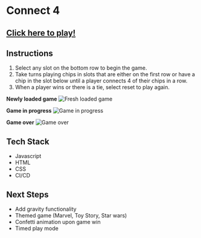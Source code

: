 # Connect 4 

## [Click here to play!](https://clever-khorana-5dbcfa.netlify.app/)

## Instructions
1. Select any slot on the bottom row to begin the game.
2. Take turns playing chips in slots that are either on the first row or have a chip in the slot below until a player connects 4 of their chips in a row.
3. When a player wins or there is a tie, select reset to play again.

**Newly loaded game**
![Fresh loaded game](https://i.imgur.com/iM5UrQl.png)

**Game in progress**
![Game in progress](https://i.imgur.com/lN4ftcl.png)

**Game over**
![Game over](https://i.imgur.com/eKMBI0f.png)

## Tech Stack
- Javascript
- HTML
- CSS
- CI/CD

## Next Steps
- Add gravity functionality
- Themed game (Marvel, Toy Story, Star wars)
- Confetti animation upon game win
- Timed play mode

